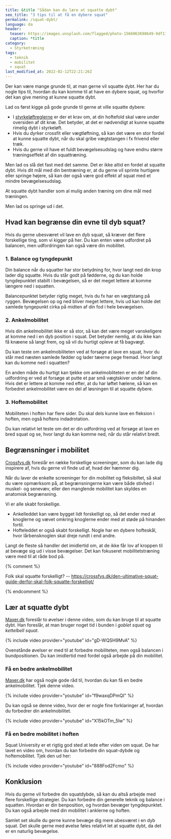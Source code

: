 ```yaml
---
title: &title "Sådan kan du lære at squatte dybt"
seo_title: "3 tips til at få en dybere squat"
permalink: /squat-dybt/
language: da
header:
  teaser: https://images.unsplash.com/flagged/photo-1566063698649-9df11f39ba51?ixlib=rb-1.2.1&ixid=MnwxMjA3fDB8MHxwaG90by1wYWdlfHx8fGVufDB8fHx8&auto=format&fit=crop&w=400&q=5
  caption: *title
category:
  - Styrketræning
tags:
  - teknik
  - mobilitet
  - squat
last_modified_at: 2022-02-12T22:21:26Z
---
```


Der kan være mange grunde til, at man gerne vil squatte dybt. Her har du nogle tips til, hvordan du kan komme til at have en dybere squat, og hvorfor det kan give mening at kunne squatte dybt.

Lad os først kigge på gode grunde til gerne at ville squatte dybere:

- I [styrkeløftreglerne](/powerlifting-rules/) er der et krav om, at din hoftefold skal være under oversiden af dit knæ. Det betyder, at det er nødvendigt at kunne squatte rimelig dybt i styrkeløft.
- Hvis du dyrker crossfit eller vægtløftning, så kan det være en stor fordel at kunne squatte dybt, når du skal gribe vægtstangen i fx frivend eller træk.
- Hvis du gerne vil have et fuldt bevægelsesudslag og have endnu større træningseffekt af din squattræning.

Men lad os slå det fast med det samme. Det er ikke altid en fordel at squatte dybt. Hvis dit mål med din bentræning er, at du gerne vil sprinte hurtigere eller springe højere, så kan der også være god effekt af squat med et mindre bevægelsesudslag.

At squatte dybt handler som al mulig anden træning om dine mål med træningen.

Men lad os springe ud i det.

## Hvad kan begrænse din evne til dyb squat?

Hvis du gerne ubesværet vil lave en dyb squat, så kræver det flere forskellige ting, som vi kigger på her. Du kan enten være udfordret på balancen, men udfordringen kan også være din mobilitet.

### 1. Balance og tyngdepunkt

Din balance når du squatter har stor betydning for, hvor langt ned din krop lader dig squatte. Hvis du står godt på fødderne, og du kan holde tyngdepunktet stabilt i bevægelsen, så er det meget lettere at komme længere ned i squatten.

Balancepunktet betyder rigtig meget, hvis du fx har en vægtstang på ryggen. Bevægelsen op og ned bliver meget lettere, hvis ud kan holde det samlede tyngepunkt cirka på midten af din fod i hele bevægelsen.

### 2. Ankelmobilitet

Hvis din ankelmobilitet ikke er så stor, så kan det være meget vanskeligere at komme ned i en dyb position i squat. Det betyder nemlig, at du ikke kan få knæene så langt frem, og så vil du hurtigt opleve at få bagvægt.

Du kan teste om ankelmobiliteten ved at forsøge at lave en squat, hvor du står med næsten samlede fødder og lader tæerne pege fremad. Hvor langt kan du komme ned i squatten?

En anden måde du hurtigt kan tjekke om ankelmobliteten er en del af din udfordring er ved at forsøge at putte et par små vægtskiver under hælene. Hvis det er lettere at komme ned efter, at du har løftet hælene, så kan en forbedret ankelmobilitet være en del af løsningen til at squatte dybere.

### 3. Hoftemobilitet

Mobiliteten i hoften har flere sider. Du skal dels kunne lave en fleksion i hoften, men også hoftens indadrotation.

Du kan relativt let teste om det er din udfordring ved at forsøge at lave en bred squat og se, hvor langt du kan komme ned, når du står relativt bredt.

## Begrænsninger i mobilitet

[Crossfys.dk](https://crossfys.dk/den-ultimative-squat-guide-del-2-saadan-bliver-du-en-bedre-squatter/) foreslår en række forskellige screeninger, som du kan lade dig inspirere af, hvis du gerne vil finde ud af, hvad der hæmmer dig.

Når du laver de enkelte screeninger for din mobilitet og fleksibiltet, så skal du være opmærksom på, at begrænsningerne kan være både stivhed i muskel- og senevæv, eller den manglende mobilitet kan skyldes en anatomisk begrænsning.

Vi er alle skabt forskellige.

- Ankelleddet kan være bygget lidt forskelligt op, så det ender med at knoglerne og vævet omkring knoglerne ender med at støde på hinanden fortil.
- Hofteleddet er også skabt forskelligt. Nogle har en dybere hofteskål, hvor lårbensknoglen skal dreje rundt i end andre.

Langt de fleste så handler det imidlertid om, at de ikke får lov af kroppen til at bevæge sig ud i visse bevægelser. Det kan fokuseret mobilitetstræning være med til at råde bod på.

{% comment %}

Folk skal squatte forskelligt? -- https://crossfys.dk/den-ultimative-squat-guide-derfor-skal-folk-squatte-forskelligt/

{% endcomment %}

## Lær at squatte dybt

[Maxer.dk](https://maxer.dk/videoer/laer-squatte-dybt) foreslår to øvelser i denne video, som du kan bruge til at squatte dybt. Han foreslår, at man bruger noget tid i bunden i _goblet squat_ og _kettelbell squat_.

{% include video provider="youtube" id="gD-WQSH9MvA" %}

Ovenstånde øvelser er med til at forbedre mobiliteten, men også balancen i bundpositionen. Du kan imidlertid med fordel også arbejde på din mobilitet.

### Få en bedre ankelmobilitet

[Maxer.dk](https://maxer.dk/videoer/ankelmobilitet) har også nogle gode råd til, hvordan du kan få en bedre ankelmobilitet. Tjek denne video.

{% include video provider="youtube" id="f9waxqDPmQI" %}

Du kan også se denne video, hvor der er nogle fine forklaringer af, hvordan du forbedrer din ankelmobilitet.

{% include video provider="youtube" id="X15kOTm_5lw" %}

### Få en bedre mobilitet i hoften

Squat University er et rigtig god sted at lede efter viden om squat. De har lavet en video om, hvordan du kan forbedre din squat-dybde og hoftemobilitet. Tjek den ud her:

{% include video provider="youtube" id="888Fod2Fcmo" %}

## Konklusion

Hvis du gerne vil forbedre din squatdybde, så kan du altså arbejde med flere forskellige strategier. Du kan forbedre din generelle teknik og balance i squatten. Hvordan er din benposition, og hvordan bevæger tyngdepunktet. Du kan også arbejde med din mobilitet i anklerne og hoften.

Samlet set skulle du gerne kunne bevæge dig mere ubesværet i en dyb squat. Det skulle gerne med øvelse føles relativt let at squatte dybt, da det er en naturlig bevægelse.
